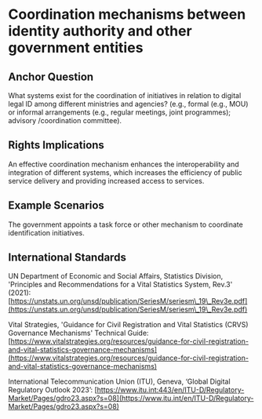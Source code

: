 # Coordination mechanisms between identity authority and other government entities

## Anchor Question

What systems exist for the coordination of initiatives in relation to digital legal ID among different ministries and agencies? (e.g., formal (e.g., MOU) or informal arrangements (e.g., regular meetings, joint programmes); advisory /coordination committee).

## Rights Implications

An effective coordination mechanism enhances the interoperability and integration of different systems, which increases the efficiency of public service delivery and providing increased access to services.

## Example Scenarios

The government appoints a task force or other mechanism to coordinate identification initiatives.

## International Standards

UN Department of Economic and Social Affairs, Statistics Division, 'Principles and Recommendations for a Vital Statistics System, Rev.3' (2021): [https://unstats.un.org/unsd/publication/SeriesM/seriesm\_19\_Rev3e.pdf](https://unstats.un.org/unsd/publication/SeriesM/seriesm\_19\_Rev3e.pdf)

Vital Strategies, 'Guidance for Civil Registration and Vital Statistics (CRVS) Governance Mechanisms' Technical Guide: [https://www.vitalstrategies.org/resources/guidance-for-civil-registration-and-vital-statistics-governance-mechanisms](https://www.vitalstrategies.org/resources/guidance-for-civil-registration-and-vital-statistics-governance-mechanisms)

International Telecommunication Union (ITU), Geneva, ‘Global Digital Regulatory Outlook 2023’: [https://www.itu.int:443/en/ITU-D/Regulatory-Market/Pages/gdro23.aspx?s=08](https://www.itu.int/en/ITU-D/Regulatory-Market/Pages/gdro23.aspx?s=08)
